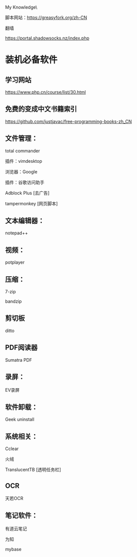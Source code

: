 My Knowledge\

脚本网站：https://greasyfork.org/zh-CN



翻墙

https://portal.shadowsocks.nz/index.php



# 装机必备软件

## 学习网站

https://www.php.cn/course/list/30.html



## 免费的变成中文书籍索引

https://github.com/justjavac/free-programming-books-zh_CN

## 文件管理：

total commander

插件：vimdesktop

浏览器：Google

插件：谷歌访问助手

Adblock Plus [去广告]

tampermonkey [网页脚本]

## 文本编辑器：

notepad++

## 视频：

potplayer

## 压缩：

7-zip

bandzip

## 剪切板

ditto

## PDF阅读器

Sumatra PDF

## 录屏：

EV录屏

## 软件卸载：

Geek uninstall

## 系统相关：

Cclear

火绒

TranslucentTB [透明任务栏]

## OCR

天若OCR

## 笔记软件：

有道云笔记

为知

mybase